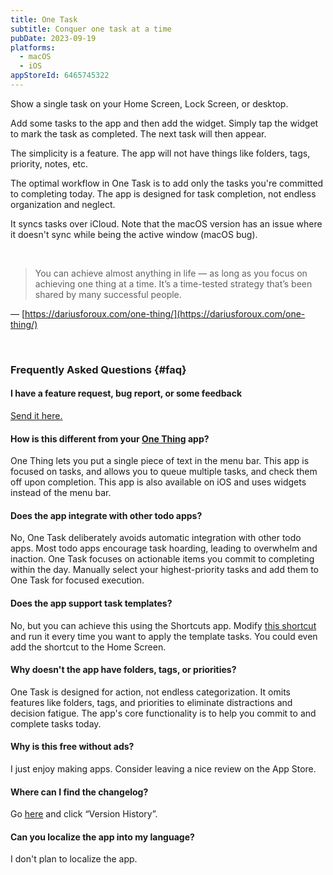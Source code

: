 ```yaml
---
title: One Task
subtitle: Conquer one task at a time
pubDate: 2023-09-19
platforms:
  - macOS
  - iOS
appStoreId: 6465745322
---
```


Show a single task on your Home Screen, Lock Screen, or desktop.

Add some tasks to the app and then add the widget. Simply tap the widget to mark the task as completed. The next task will then appear.

The simplicity is a feature. The app will not have things like folders, tags, priority, notes, etc.

The optimal workflow in One Task is to add only the tasks you're committed to completing today. The app is designed for task completion, not endless organization and neglect.

It syncs tasks over iCloud. Note that the macOS version has an issue where it doesn't sync while being the active window (macOS bug).

<br>

> You can achieve almost anything in life — as long as you focus on achieving one thing at a time. It’s a time-tested strategy that’s been shared by many successful people.

— [https://dariusforoux.com/one-thing/](https://dariusforoux.com/one-thing/)

<br>

### Frequently Asked Questions {#faq}

#### I have a feature request, bug report, or some feedback

[Send it here.](https://sindresorhus.com/feedback?product=One%20Task&referrer=Website-FAQ)

#### How is this different from your [One Thing](/one-thing) app?

One Thing lets you put a single piece of text in the menu bar. This app is focused on tasks, and allows you to queue multiple tasks, and check them off upon completion. This app is also available on iOS and uses widgets instead of the menu bar.

#### Does the app integrate with other todo apps?

No, One Task deliberately avoids automatic integration with other todo apps. Most todo apps encourage task hoarding, leading to overwhelm and inaction. One Task focuses on actionable items you commit to completing within the day. Manually select your highest-priority tasks and add them to One Task for focused execution.

#### Does the app support task templates?

No, but you can achieve this using the Shortcuts app. Modify [this shortcut](https://www.icloud.com/shortcuts/51edae78b820457a89d12715a053fac6) and run it every time you want to apply the template tasks. You could even add the shortcut to the Home Screen.

#### Why doesn't the app have folders, tags, or priorities?

One Task is designed for action, not endless categorization. It omits features like folders, tags, and priorities to eliminate distractions and decision fatigue. The app's core functionality is to help you commit to and complete tasks today.

#### Why is this free without ads?

I just enjoy making apps. Consider leaving a nice review on the App Store.

#### Where can I find the changelog?

Go [here](https://apps.apple.com/app/id6465745322) and click “Version History”.

#### Can you localize the app into my language?

I don't plan to localize the app.

<!-- <br>

### Non-App Store Version

A special version for users that cannot access the App Store. It won't receive automatic updates. I will update it here once a year.

[Download](https://drive.google.com/file/d/12XOL8GeiqM4N3EFuw-ZZU_Hh-nXfYQLB/view?usp=sharing) *(1.2.0 · 3 GB)*

*Requires macOS 13 or later*
 -->
